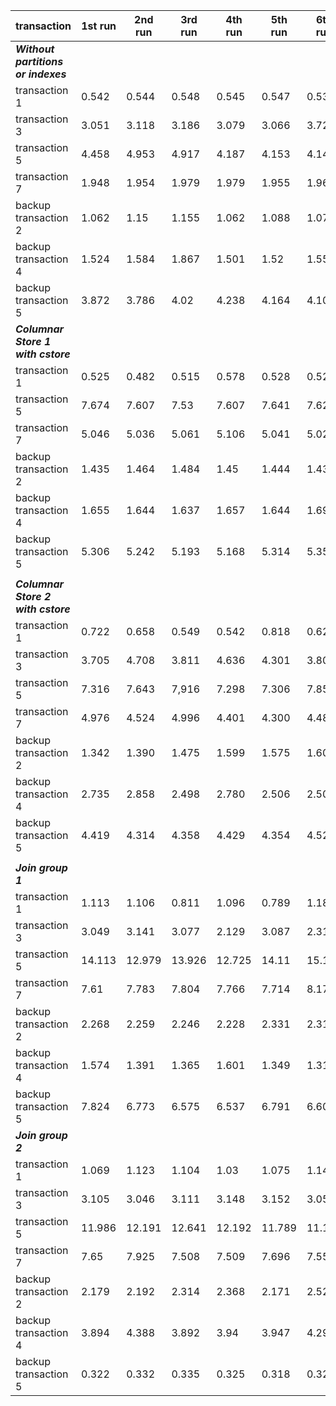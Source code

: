 | transaction                    | 1st run | 2nd run | 3rd run | 4th run | 5th run | 6th run | 7th run | 8th run | 9th run | 10th run | avg                | min   | max   | diff(avg)             | 
|-----------|------|-----|------|------|------|------|------|------|------|------|------------------|------|-----|-------------------|
| ***Without partitions or indexes***  |         |         |         |         |         |         |         |         |         |          |                    |       |       |                       | 
| transaction 1                  | 0.542   | 0.544   | 0.548   | 0.545   | 0.547   | 0.534   | 0.56    | 0.411   | 0.537   | 0.538    | 0.5306             | 0.411 | 0.56  |                       | 
| transaction 3                  | 3.051   | 3.118   | 3.186   | 3.079   | 3.066   | 3.727   | 3.157   | 3.614   | 3.219   | 3.047    | 3.2264             | 3.047 | 3.727 |                       | 
| transaction 5                  | 4.458   | 4.953   | 4.917   | 4.187   | 4.153   | 4.147   | 4.248   | 4.204   | 4.184   | 4.14     | 4.3591             | 4.14  | 4.953 |                       | 
| transaction 7                  | 1.948   | 1.954   | 1.979   | 1.979   | 1.955   | 1.964   | 1.954   | 1.957   | 1.962   | 2.012    | 1.9664             | 1.948 | 2.012 |                       | 
| backup transaction 2           | 1.062   | 1.15    | 1.155   | 1.062   | 1.088   | 1.077   | 1.06    | 1.06    | 1.11    | 1.125    | 1.0949             | 1.06  | 1.155 |                       | 
| backup transaction 4           | 1.524   | 1.584   | 1.867   | 1.501   | 1.52    | 1.551   | 1.551   | 1.515   | 1.659   | 1.503    | 1.5775             | 1.501 | 1.867 |                       | 
| backup transaction 5           | 3.872   | 3.786   | 4.02    | 4.238   | 4.164   | 4.109   | 4.188   | 4.189   | 4.135   | 4.054    | 4.0755             | 3.786 | 4.238 |                       | 
| ***Columnar Store 1 with cstore*** |         |         |         |         |         |         |         |         |         |          |                    |       |       |                       | 
| transaction 1                  | 0.525   | 0.482   | 0.515   | 0.578   | 0.528   | 0.521   | 0.526   | 0.512   | 0.554   | 0.619    | 0.536           | 0.482 | 0.619 | 0.0054 | 
| transaction 5                  | 7.674   | 7.607   | 7.53    | 7.607   | 7.641   | 7.628   | 7.663   | 7.356   | 7.624   | 7.653    | 7.5983          | 7.356 | 7.674 | 3.2392    | 
| transaction 7                  | 5.046   | 5.036   | 5.061   | 5.106   | 5.041   | 5.025   | 5.042   | 5.041   | 5.066   | 5.144    | 5.0608          | 5.025 | 5.144 | 3.0944   | 
| backup transaction 2           | 1.435   | 1.464   | 1.484   | 1.45    | 1.444   | 1.438   | 1.43    | 1.434   | 1.441   | 1.438    | 1.4458          | 1.43  | 1.484 | 0.3509   | 
| backup transaction 4           | 1.655   | 1.644   | 1.637   | 1.657   | 1.644   | 1.695   | 1.688   | 1.658   | 1.634   | 1.669    | 1.6581          | 1.634 | 1.695 | 0.0806   | 
| backup transaction 5           | 5.306   | 5.242   | 5.193   | 5.168   | 5.314   | 5.355   | 4.932   | 4.881   | 4.967   | 4.906    | 5.1264          | 4.881 | 5.355 | 1.0509   | 
|                                |         |         |         |         |         |         |         |         |         |          |                    |       |       |                       | 
| ***Columnar Store 2 with cstore*** |         |         |         |         |         |         |         |         |         |          |                    |       |       |                       | 
| transaction 1                  | 0.722   | 0.658   | 0.549   | 0.542   | 0.818   | 0.625   | 0.559   | 0.520   | 0.796   | 0.586    | 0.3055           | 0.326 | 0.292 | 0.1069 | 
| transaction 3                  | 3.705   | 4.708   | 3.811   | 4.636   | 4.301   | 3.801   | 4.053   | 3.313   | 3.690   | 4.262    | 3.2264           | 3.047 | 3.727 | 0.8016                | 
| transaction 5                  | 7.316   | 7.643   | 7,916   | 7.298   | 7.306   | 7.857   | 7.245   | 7.672   | 7.200   | 7.614    | 5.6817           | 6.094 | 5.650 | 3.1476    | 
| transaction 7                  | 4.976   | 4.524   | 4.996   | 4.401   | 4.300   | 4.487   | 4.454   | 4.691   | 4.770   | 4.776    | 3.963            | 4.098 | 3.827 | 2.6711   | 
| backup transaction 2           | 1.342   | 1.390   | 1.475   | 1.599   | 1.575   | 1.601   | 1.389   | 1.899   | 1.637   | 1.363    | 1.1904           | 1.324 | 1.131 | 0.4321   | 
| backup transaction 4           | 2.735   | 2.858   | 2.498   | 2.780   | 2.506   | 2.508   | 2.417   | 2.470   | 2.954   | 2.653    | 2.3761           | 2.623 | 2.235 | 1.0604   | 
| backup transaction 5           | 4.419   | 4.314   | 4.358   | 4.429   | 4.354   | 4.524   | 4.616   | 4.371   | 4.170   | 4.391    | 3.9171           | 4.043 | 3.389 | 0.3191   | 
|                                |         |         |         |         |         |         |         |         |         |          |                    |       |       |                       | 
|***Join group 1***|      |     |      |      |      |      |      |      |      |      |                  |      |     |                   |
|transaction 1|1.113 |1.106|0.811 |1.096 |0.789 |1.183 |1.168 |1.184 |1.119 |0.793 |1.05625           |0.789 |1.184|-0.010850000000000026|
|transaction 3|3.049 |3.141|3.077 |2.129 |3.087 |2.316 |3.114 |2.156 |3.554 |2.354 |2.758625          |2.129 |3.141|-0.3577750000000002|
|transaction 5|14.113|12.979|13.926|12.725|14.11 |15.192|13.074|12.412|12.575|12.346|13.566375         |12.412|15.192|1.7584750000000007 |
|transaction 7|7.61  |7.783|7.804 |7.766 |7.714 |8.17  |7.675 |8.532 |7.665 |7.98  |7.88175           |7.61  |8.532|-0.10475000000000012|
|backup transaction 2|2.268 |2.259|2.246 |2.228 |2.331 |2.318 |2.505 |2.275 |2.31  |2.799 |2.30375           |2.228 |2.505|-0.11595000000000022|
|backup transaction 4|1.574 |1.391|1.365 |1.601 |1.349 |1.318 |1.367 |1.354 |1.38  |1.348 |1.414875          |1.318 |1.601|-2.906725          |
|backup transaction 5|7.824 |6.773|6.575 |6.537 |6.791 |6.607 |6.538 |8.116 |6.639 |6.587 |6.970125          |6.537 |8.116|0.3760250000000003 |
|***Join group 2***|      |     |      |      |      |      |      |      |      |      |                  |      |     |                   |
|transaction 1|1.069 |1.123|1.104 |1.03  |1.075 |1.147 |1.176 |1.189 |1.057 |1.078 |1.114125          |1.03  |1.189|0.047025000000000095|
|transaction 3|3.105 |3.046|3.111 |3.148 |3.152 |3.057 |3.179 |2.201 |3.265 |3.123 |2.999875          |2.201 |3.179|-0.11652500000000021|
|transaction 5|11.986|12.191|12.641|12.192|11.789|11.133|11.164|11.254|11.9  |11.618|11.79375          |11.133|12.641|-0.014150000000000773|
|transaction 7|7.65  |7.925|7.508 |7.509 |7.696 |7.556 |7.614 |7.543 |7.534 |7.63  |7.625125          |7.508 |7.925|-0.36137500000000067|
|backup transaction 2|2.179 |2.192|2.314 |2.368 |2.171 |2.521 |2.245 |2.278 |2.326 |2.265 |2.2835            |2.171 |2.521|-0.1362000000000001|
|backup transaction 4|3.894 |4.388|3.892 |3.94  |3.947 |4.294 |3.836 |3.909 |4.432 |3.875 |4.0125            |3.836 |4.388|-0.30909999999999993|
|backup transaction 5|0.322 |0.332|0.335 |0.325 |0.318 |0.329 |0.321 |0.329 |0.327 |6.583 |0.326375          |0.318 |0.335|-6.267725          |
